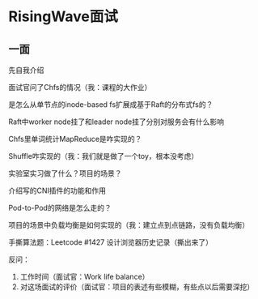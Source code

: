 # RisingWave面试

## 一面

先自我介绍

面试官问了Chfs的情况（我：课程的大作业）

是怎么从单节点的inode-based fs扩展成基于Raft的分布式fs的？

Raft中worker node挂了和leader node挂了分别对服务会有什么影响

Chfs里单词统计MapReduce是咋实现的？

Shuffle咋实现的（我：我们就是做了一个toy，根本没考虑）

实验室实习做了什么？项目的场景？

介绍写的CNI插件的功能和作用

Pod-to-Pod的网络是怎么走的？

项目的场景中负载均衡是如何实现的（我：建立点到点链路，没有负载均衡）

手撕算法题：Leetcode #1427 设计浏览器历史记录（撕出来了）

反问：

1. 工作时间（面试官：Work life balance）
2. 对这场面试的评价（面试官：项目的表述有些模糊，有些点以后需要深挖）



